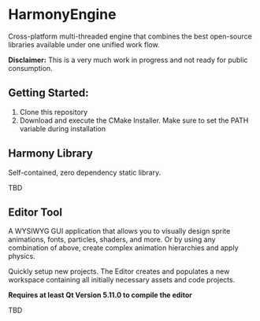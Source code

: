 HarmonyEngine
=============

Cross-platform multi-threaded engine that combines the best open-source libraries available under one unified work flow. 

**Disclaimer:** This is a very much work in progress and not ready for public consumption.

Getting Started:
----------------
1. Clone this repository
2. Download and execute the CMake Installer. Make sure to set the PATH variable during installation

Harmony Library
---------------
Self-contained, zero dependency static library.

TBD

Editor Tool
-------------
A WYSIWYG GUI application that allows you to visually design sprite animations, fonts, particles, shaders, and more.
Or by using any combination of above, create complex animation hierarchies and apply physics.

Quickly setup new projects. The Editor creates and populates a new workspace containing all initially necessary assets and code projects.

**Requires at least Qt Version 5.11.0 to compile the editor** 

TBD
